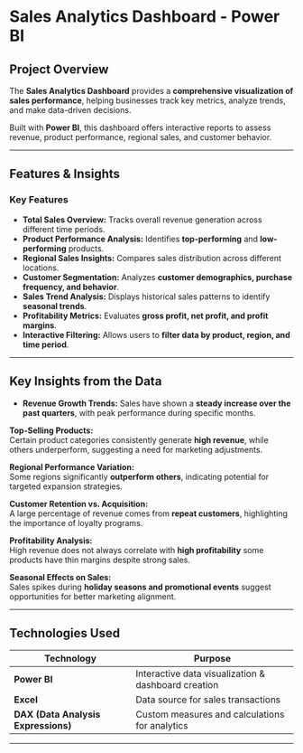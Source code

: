 #  Sales Analytics Dashboard - Power BI  

##  Project Overview  
The **Sales Analytics Dashboard** provides a **comprehensive visualization of sales performance**, helping businesses track key metrics, analyze trends, and make data-driven decisions.  

Built with **Power BI**, this dashboard offers interactive reports to assess revenue, product performance, regional sales, and customer behavior.  

---

## Features & Insights  

###  **Key Features**   
- **Total Sales Overview:** Tracks overall revenue generation across different time periods.  
- **Product Performance Analysis:** Identifies **top-performing** and **low-performing** products.  
- **Regional Sales Insights:** Compares sales distribution across different locations.  
- **Customer Segmentation:** Analyzes **customer demographics, purchase frequency, and behavior**.  
- **Sales Trend Analysis:** Displays historical sales patterns to identify **seasonal trends**.  
- **Profitability Metrics:** Evaluates **gross profit, net profit, and profit margins**.  
- **Interactive Filtering:** Allows users to **filter data by product, region, and time period**.  

---

## Key Insights from the Data  

- **Revenue Growth Trends:**  Sales have shown a **steady increase over the past quarters**, with peak performance during specific months.  

**Top-Selling Products:**  
Certain product categories consistently generate **high revenue**, while others underperform, suggesting a need for marketing adjustments.  

**Regional Performance Variation:**  
Some regions significantly **outperform others**, indicating potential for targeted expansion strategies.  

**Customer Retention vs. Acquisition:**  
A large percentage of revenue comes from **repeat customers**, highlighting the importance of loyalty programs.  

**Profitability Analysis:**  
High revenue does not always correlate with **high profitability** some products have thin margins despite strong sales.  

**Seasonal Effects on Sales:**  
Sales spikes during **holiday seasons and promotional events** suggest opportunities for better marketing alignment.  

---

## Technologies Used  
| Technology | Purpose |  
|------------|---------|  
| **Power BI** | Interactive data visualization & dashboard creation |  
| **Excel** | Data source for sales transactions |  
| **DAX (Data Analysis Expressions)** | Custom measures and calculations for analytics |  

---

